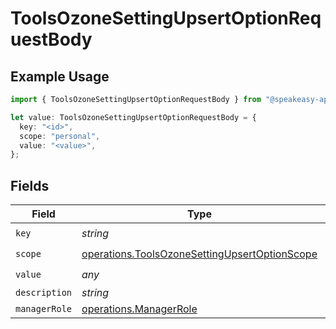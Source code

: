 # ToolsOzoneSettingUpsertOptionRequestBody

## Example Usage

```typescript
import { ToolsOzoneSettingUpsertOptionRequestBody } from "@speakeasy-api/bluesky/models/operations";

let value: ToolsOzoneSettingUpsertOptionRequestBody = {
  key: "<id>",
  scope: "personal",
  value: "<value>",
};
```

## Fields

| Field                                                                                                          | Type                                                                                                           | Required                                                                                                       | Description                                                                                                    |
| -------------------------------------------------------------------------------------------------------------- | -------------------------------------------------------------------------------------------------------------- | -------------------------------------------------------------------------------------------------------------- | -------------------------------------------------------------------------------------------------------------- |
| `key`                                                                                                          | *string*                                                                                                       | :heavy_check_mark:                                                                                             | N/A                                                                                                            |
| `scope`                                                                                                        | [operations.ToolsOzoneSettingUpsertOptionScope](../../models/operations/toolsozonesettingupsertoptionscope.md) | :heavy_check_mark:                                                                                             | N/A                                                                                                            |
| `value`                                                                                                        | *any*                                                                                                          | :heavy_check_mark:                                                                                             | N/A                                                                                                            |
| `description`                                                                                                  | *string*                                                                                                       | :heavy_minus_sign:                                                                                             | N/A                                                                                                            |
| `managerRole`                                                                                                  | [operations.ManagerRole](../../models/operations/managerrole.md)                                               | :heavy_minus_sign:                                                                                             | N/A                                                                                                            |